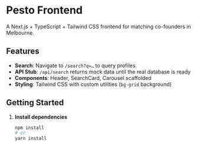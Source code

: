 # Pesto Frontend

A Next.js + TypeScript + Tailwind CSS frontend for matching co-founders in Melbourne.

## Features

- **Search**: Navigate to `/search?q=…` to query profiles
- **API Stub**: `/api/search` returns mock data until the real database is ready
- **Components**: Header, SearchCard, Carousel scaffolded
- **Styling**: Tailwind CSS with custom utilities (`bg-grid` background)

## Getting Started

1. **Install dependencies**  
   ```bash
   npm install
   # or
   yarn install
